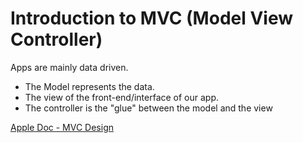 # Introduction to MVC (Model View Controller)

Apps are mainly data driven. 
<ul>
    <li>The Model represents the data.</li>
    <li>The view of the front-end/interface of our app.</li>
    <li>The controller is the "glue" between the model and the view</li>
</ul>

<a href="https://developer.apple.com/library/archive/documentation/General/Conceptual/CocoaEncyclopedia/Model-View-Controller/Model-View-Controller.html">Apple Doc - MVC Design</a>
